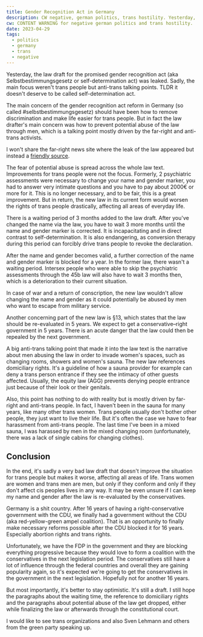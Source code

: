 ```yaml
---
title: Gender Recognition Act in Germany
description: CW negative, german politics, trans hostility. Yesterday, the law draft for the promised gender recognition act (Selbstbestimmungsgesetz) was leaked. Sadly, the main focus weren't trans people but anti-trans talking points. 
cw: CONTENT WARNING for negative german politics and trans hostility.
date: 2023-04-29
tags: 
  - politics
  - germany
  - trans
  - negative
---
```

Yesterday, the law draft for the promised gender recognition act (aka Selbstbestimmungsgesetz or self-determination act) was leaked.
Sadly, the main focus weren't trans people but anti-trans talking points. TLDR it doesn't deserve to be called self-determination act.

The main concern of the gender recognition act reform in Germany (so called #selbstbestimmungsgesetz) should have been how to remove discrimination and make life easier for trans people. But in fact the law drafter's main concern was how to prevent potential abuse of the law through men, which is a talking point mostly driven by the far-right and anti-trans activists.

I won't share the far-right news site where the leak of the law appeared but instead a [friendly source](https://strangeobject.space/@lydiafacts/110277216813843841).

The fear of potential abuse is spread across the whole law text. Improvements for trans people were not the focus.
Formerly, 2 psychiatric assessments were necessary to change your name and gender marker, you had to answer very intimate questions and you have to pay about 2000€ or more for it. This is no longer necessary, and to be fair, this is a great improvement. But in return, the new law in its current form would worsen the rights of trans people drastically, affecting all areas of everyday life.

There is a waiting period of 3 months added to the law draft. After you've changed the name via the law, you have to wait 3 more months until the name and gender marker is corrected. It is incapacitating and in direct contrast to self-determination. It is also endangering, as conversion therapy during this period can forcibly drive trans people to revoke the declaration.

After the name and gender becomes valid, a further correction of the name and gender marker is blocked for a year. In the former law, there wasn't a waiting period. Intersex people who were able to skip the psychiatric assessments through the 45b law will also have to wait 3 months then, which is a deterioration to their current situation.

In case of war and a return of conscription, the new law wouldn't allow changing the name and gender as it could potentially be abused by men who want to escape from military service.

Another concerning part of the new law is §13, which states that the law should be re-evaluated in 5 years. We expect to get a conservative–right government in 5 years. There is an acute danger that the law could then be repealed by the next government.

A big anti-trans talking point that made it into the law text is the narrative about men abusing the law in order to invade women's spaces, such as changing rooms, showers and women's sauna. The new law references domiciliary rights. It's a guideline of how a sauna provider for example can deny a trans person entrance if they see the intimacy of other guests affected. Usually, the equity law (AGG) prevents denying people entrance just because of their look or their genitals.

Also, this point has nothing to do with reality but is mostly driven by far-right and anti-trans people. In fact, I haven't been in the sauna for many years, like many other trans women. Trans people usually don't bother other people, they just want to live their life. But it's often the case we have to fear harassment from anti-trans people. The last time I've been in a mixed sauna, I was harassed by men in the mixed changing room (unfortunately, there was a lack of single cabins for changing clothes).

## Conclusion

In the end, it's sadly a very bad law draft that doesn't improve the situation for trans people but makes it worse, affecting all areas of life. Trans women are women and trans men are men, but only if they conform and only if they don't affect cis peoples lives in any way.
It may be even unsure if I can keep my name and gender after the law is re-evaluated by the conservatives.

Germany is a shit country. After 16 years of having a right-conservative government with the CDU, we finally had a government without the CDU (aka red-yellow-green ampel coalition). That is an opportunity to finally make necessary reforms possible after the CDU blocked it for 16 years. Especially abortion rights and trans rights.

Unfortunately, we have the FDP in the government and they are blocking everything progressive because they would love to form a coalition with the conservatives in the next legislation period. The conservatives still have a lot of influence through the federal countries and overall they are gaining popularity again, so it's expected we're going to get the conservatives in the government in the next legislation. Hopefully not for another 16 years.

But most importantly, it's better to stay optimistic. It's still a draft. I still hope the paragraphs about the waiting time, the reference to domiciliary rights and the paragraphs about potential abuse of the law get dropped, either while finalizing the law or afterwards through the constitutional court.

I would like to see trans organizations and also Sven Lehmann and others from the green party speaking up.
